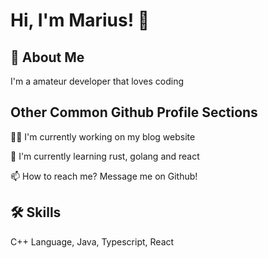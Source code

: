 
# Hi, I'm Marius! 👋


## 🚀 About Me
I'm a amateur developer that loves coding


## Other Common Github Profile Sections
👩‍💻 I'm currently working on my blog website

🧠 I'm currently learning rust, golang and react

📫 How to reach me? Message me on Github!
## 🛠 Skills
C++ Language, Java, Typescript, React

